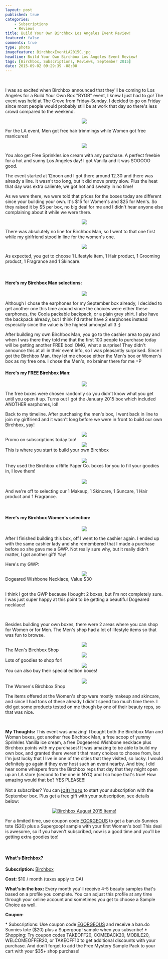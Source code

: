 ```yaml
---
layout: post
published: true
categories: 
    - Subscriptions
    - Reviews
title: Build Your Own Birchbox Los Angeles Event Review!
featured: false
comments: true
type: photo
imagefeature: BirchboxEventLA2015C.jpg
headline: Build Your Own Birchbox Los Angeles Event Review!
tags: [Birchbox, Subscriptions, Reviews, September 2015]
date: 2015-09-02 09:29:39 -08:00
---
```


<br>

<p>I was so excited when Birchbox announced that they'll be coming to Los Angeles for a Build Your Own Box "BYOB" event, I knew I just had to go! The event was held at The Grove from Friday-Sunday. I decided to go on Friday since most people would probably still be at work that day so there's less crowd compared to the weekend.</p>

<center><img src='/images/BirchboxEventLA2015C.jpg'></center>

<p>For the LA event, Men got free hair trimmings while Women got free manicures!</p>

<center><img src='/images/BirchboxEventLA2015O.jpg'></center>
<p>You also get Free Sprinkles ice cream with any purchase. A perfect freebie for a hot and sunny Los Angeles day! I got Vanilla and it was SOOOOO good.</p>

<p>The event started at 12noon and I got there around 12.30 and there was already a line. It wasn't too long, but it did move pretty slow. Plus the heat that day was extra caliente, we got hot and sweaty in no time!</p>

<p>As we were there, we were told that prices for the boxes today are different since your building your own. It's $15 for Women's and $25 for Men's. So they raised it by $5 per box, no big deal for me and I didn't hear anyone else complaining about it while we were there.</p>

<center><img src='/images/BirchboxEventLA2015G.jpg'></center>
<p>There was absolutely no line for Birchbox Man, so I went to that one first while my girlfriend stood in line for the women's one.</p>

<center><img src='/images/BirchboxEventLA2015S.jpg'></center>
<p>As expected, you get to choose 1 Lifestyle item, 1 Hair product, 1 Grooming product, 1 Fragrance and 1 Skincare.</p>
<br>

<H4>Here's my Birchbox Man selections:</H4>
<center><img src='/images/BirchboxEventLA2015L.jpg'></center>
<p>Although I chose the earphones for my September box already, I decided to get another one this time around since the choices were either these earphones, the Coola packable backpack, or a plain grey shirt. I also have the backpack already, but I think I'd rather have 2 earphones instead especially since the value is the highest amongst all 3 ;)</p>

<p>After building my own Birchbox Man, you go to the cashier area to pay and when I was there they told me that the first 100 people to purchase today will be getting another FREE box! OMG, what a surprise! They didn't announce this at all in their event info, so I was pleasantly surprised. Since I got the Birchbox Man, they let me choose either the Men's box or Women's box as my free one. I chose the Men's, no brainer there for me =P</p>

<H4>Here's my FREE Birchbox Man:</H4>
<center><img src='/images/BirchboxEventLA2015K.jpg'></center>
<p>The free boxes were chosen randomly so you didn't know what you get until you open it up. Turns out I got the January 2015 box which included ANOTHER earphones, lol!<p>

<p>Back to my timeline. After purchasing the men's box, I went back in line to join my girlfriend and it wasn't long before we were in front to build our own Birchbox, yay!</p>

<center><img src='/images/BirchboxEventLA2015J.jpg'></center>
<figcaption>Promo on subscriptions today too!</figcaption>

<center><img src='/images/BirchboxEventLA2015B.jpg'></center>
<figcaption>This is where you start to build your own Birchbox</figcaption>
<br>

<center><img src='/images/BirchboxEventLA2015F.jpg'></center>
<figcaption>They used the Birchbox x Rifle Paper Co. boxes for you to fill your goodies in, I love them!</figcaption>
<br>

<center><img src='/images/BirchboxEventLA2015H.jpg'></center>
<p>And we're off to selecting our 1 Makeup, 1 Skincare, 1 Suncare, 1 Hair product and 1 Fragrance.</p>
<br>

<H4>Here's my Birchbox Women's selection:</H4>
<center><img src='/images/BirchboxEventLA2015M.jpg'></center>

<p>After I finished building this box, off I went to the cashier again. I ended up with the same cashier lady and she remembered that I made a purchase before so she gave me a GWP. Not really sure why, but it really didn't matter, I got another gift! Yay!</p>

<p>Here's my GWP:</p>
<center><img src='/images/BirchboxEventLA2015P.jpg'></center>
<figcaption>Dogeared Wishbone Necklace, Value $30</figcaption>
<br>

<p>I think I got the GWP because I bought 2 boxes, but I'm not completely sure. I was just super happy at this point to be getting a beautiful Dogeared necklace!</p>

<br>

<p>Besides building your own boxes, there were 2 areas where you can shop for Women or for Men. The Men's shop had a lot of lifestyle items so that was fun to browse.</p>

<center><img src='/images/BirchboxEventLA2015R.jpg'></center>
<figcaption>The Men's Birchbox Shop</figcaption>

<center><img src='/images/BirchboxEventLA2015D.jpg'></center>
<figcaption>Lots of goodies to shop for!</figcaption>

<center><img src='/images/BirchboxEventLA2015E.jpg'></center>
<figcaption>You can also buy their special edition boxes!</figcaption>

<br>

<center><img src='/images/BirchboxEventLA2015Q.jpg'></center>
<figcaption>The Women's Birchbox Shop</figcaption>

<p>The items offered at the Women's shop were mostly makeup and skincare, and since I had tons of these already I didn't spend too much time there. I did get some products tested on me though by one of their beauty reps, so that was nice.</p>

<br>

<p><i class="icon-exclamation-sign"></i><b> My Thoughts:</b> This event was amazing! I bought both the Birchbox Man and Woman boxes, got another free Birchbox Man, a free scoop of yummy Sprinkles Vanilla ice cream, a free Dogeaered Wishbone necklace plus Birchbox points with my purchases! It was amazing to be able to build my own box, and granted there weren't that many choices to choose from, but I'm just lucky that I live in one of the cities that they visited, so lucky. I would definitely go again if they ever host such an event nearby. And btw, I did hear some whispers from the Birchbox reps that day that they might open up an LA store (second to the one in NYC) and I so hope that's true! How amazing would that be? YES PLEASE!!!</p>

<p>Not a subscriber? You can <a href="https://www.birchbox.com/invite/whatsupmailbox"><big>join here</big></a> to start your subscription with the September box. Plus get a free gift with your subscription, see details below:</p>

<p><center><a href="https://www.birchbox.com/invite/whatsupmailbox" target="_blank">
<img src="/images/BirchboxBandoTote.jpg" border="0" style="border:none;max-width:100%;" alt="Birchbox August 2015 Items!" /></a></center></p>
<p>For a limited time, use coupon code <a href="https://www.birchbox.com/invite/whatsupmailbox" target="_blank">EGORGEOUS</a> to get a ban.do Sunnies tote ($20) plus a Supergoop! sample with your first Women's box! This deal is awesome, so if you haven't subscribed, now is a good time and you'll be getting extra goodies too!</p>
<br>

<H4>What's Birchbox?</H4>
<p><b>Subscription:</b> <a href="https://www.birchbox.com/invite/whatsupmailbox" target="_blank">Birchbox</a></p>
<p><b>Cost:</b> $10 / month (taxes apply to CA)</p>
<p><b>What's in the box:</b> Every month you'll receive 4-5 beauty samples that's based on a profile you complete. You can adjust this profile at any time through your online account and sometimes you get to choose a Sample Choice as well.</p>
<p><b>Coupon:</b></p>
* Subscriptions: Use coupon code <a href="https://www.birchbox.com/invite/whatsupmailbox" target="_blank">EGORGEOUS</a> and receive a ban.do Sunnies tote ($20) plus a Supergoop! sample when you subscribe!
* Shopping: Try coupon codes TAKEOFF20, COMEBACK20, MOBILE20, WELCOMEOFFER20, or TAKEOFF10 to get additional discounts with your purchase. And don’t forget to add the Free Mystery Sample Pack to your cart with your $35+ shop purchase!
